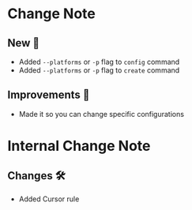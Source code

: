 <!-- markdownlint-disable MD041 -->

# Change Note

## New 🚀

- Added `--platforms` or `-p` flag to `config` command
- Added `--platforms` or `-p` flag to `create` command

## Improvements 💪

- Made it so you can change specific configurations

# Internal Change Note

## Changes 🛠️

- Added Cursor rule
